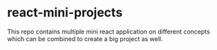 # react-mini-projects
This repo contains multiple mini react application on different concepts which can be combined to create a big project as well.
